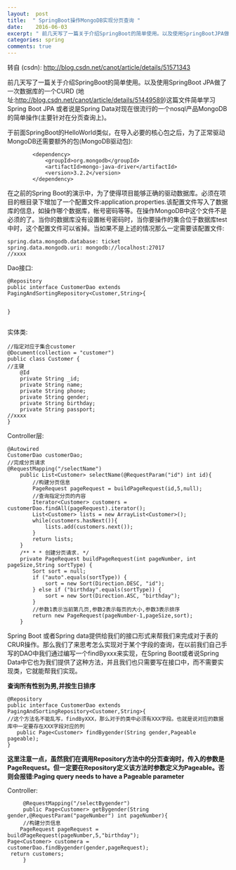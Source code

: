 ```yaml
---
layout:  post
title:  " SpringBoot操作MongoDB实现分页查询 "
date:    2016-06-03
excerpt: " 前几天写了一篇关于介绍SpringBoot的简单使用。以及使用SpringBootJPA做了一次数据库的一个CURD(地址:http://blog.csdn.net/canot/article/details/51449589)这篇文件简单学习SpringBootJPA或者说是SpringData对现在很流行的一个nosql产品MongoDB的简单操作(主要针对在分页查询上)。于前面... "
categories: spring 
comments: true
---
```

转自 (csdn): http://blog.csdn.net/canot/article/details/51571343
<div class="markdown_views">
 <p>前几天写了一篇关于介绍SpringBoot的简单使用。以及使用SpringBoot JPA做了一次数据库的一个CURD (地址:<a href="http://blog.csdn.net/canot/article/details/51449589">http://blog.csdn.net/canot/article/details/51449589</a>)这篇文件简单学习Spring Boot JPA 或者说是Spring Data对现在很流行的一个nosql产品MongoDB的简单操作(主要针对在分页查询上)。</p> 
 <p>于前面SpringBoot的HelloWorld类似，在导入必要的核心包之后，为了正常驱动MongoDB还需要额外的包(MongoDB驱动包):</p> 
 <pre class="prettyprint"><code class=" hljs xml">        <span class="hljs-tag">&lt;<span class="hljs-title">dependency</span>&gt;</span>
            <span class="hljs-tag">&lt;<span class="hljs-title">groupId</span>&gt;</span>org.mongodb<span class="hljs-tag">&lt;/<span class="hljs-title">groupId</span>&gt;</span>
            <span class="hljs-tag">&lt;<span class="hljs-title">artifactId</span>&gt;</span>mongo-java-driver<span class="hljs-tag">&lt;/<span class="hljs-title">artifactId</span>&gt;</span>
            <span class="hljs-tag">&lt;<span class="hljs-title">version</span>&gt;</span>3.2.2<span class="hljs-tag">&lt;/<span class="hljs-title">version</span>&gt;</span>
        <span class="hljs-tag">&lt;/<span class="hljs-title">dependency</span>&gt;</span></code></pre> 
 <p>在之前的Spring Boot的演示中，为了使得项目能够正确的驱动数据库。必须在项目的根目录下增加了一个配置文件:application.properties.该配置文件写入了数据库的信息，如操作哪个数据库，帐号密码等等。在操作MongoDB中这个文件不是必须的了。当你的数据库没有设置帐号密码时，当你要操作的集合位于数据库test中时，这个配置文件可以省掉。当如果不是上述的情况那么一定需要该配置文件:</p> 
 <pre class="prettyprint"><code class=" hljs haskell"><span class="hljs-title">spring</span>.<span class="hljs-typedef"><span class="hljs-keyword">data</span>.mongodb.database: ticket</span>
<span class="hljs-title">spring</span>.<span class="hljs-typedef"><span class="hljs-keyword">data</span>.mongodb.uri: mongodb://localhost:27017</span>
//xxxx</code></pre> 
 <p>Dao接口:</p> 
 <pre class="prettyprint"><code class=" hljs php">@Repository
<span class="hljs-keyword">public</span> <span class="hljs-class"><span class="hljs-keyword">interface</span> <span class="hljs-title">CustomerDao</span> <span class="hljs-keyword">extends</span> <span class="hljs-title">PagingAndSortingRepository</span>&lt;<span class="hljs-title">Customer</span>,<span class="hljs-title">String</span>&gt;{</span>

}</code></pre> 
 <p>实体类:</p> 
 <pre class="prettyprint"><code class=" hljs java"><span class="hljs-comment">//指定对应于集合customer</span>
<span class="hljs-annotation">@Document</span>(collection = <span class="hljs-string">"customer"</span>)
<span class="hljs-keyword">public</span> <span class="hljs-class"><span class="hljs-keyword">class</span> <span class="hljs-title">Customer</span> {</span>
<span class="hljs-comment">//主键</span>
    <span class="hljs-annotation">@Id</span>
    <span class="hljs-keyword">private</span> String _id;
    <span class="hljs-keyword">private</span> String name;
    <span class="hljs-keyword">private</span> String phone;
    <span class="hljs-keyword">private</span> String gender;
    <span class="hljs-keyword">private</span> String birthday;
    <span class="hljs-keyword">private</span> String passport;
<span class="hljs-comment">//xxxx</span>
}
</code></pre> 
 <p>Controller层:</p> 
 <pre class="prettyprint"><code class=" hljs java"><span class="hljs-annotation">@Autowired</span>
CustomerDao customerDao;
<span class="hljs-comment">//完成分页请求</span>
<span class="hljs-annotation">@RequestMapping</span>(<span class="hljs-string">"/selectName"</span>)
    <span class="hljs-keyword">public</span> List&lt;Customer&gt; <span class="hljs-title">selectName</span>(@<span class="hljs-title">RequestParam</span>("id") <span class="hljs-keyword">int</span> id){
        <span class="hljs-comment">//构建分页信息</span>
        PageRequest pageRequest = buildPageRequest(id,<span class="hljs-number">5</span>,<span class="hljs-keyword">null</span>);
        <span class="hljs-comment">//查询指定分页的内容</span>
        Iterator&lt;Customer&gt; customers =  customerDao.findAll(pageRequest).iterator();
        List&lt;Customer&gt; lists = <span class="hljs-keyword">new</span> ArrayList&lt;Customer&gt;();
        <span class="hljs-keyword">while</span>(customers.hasNext()){
            lists.add(customers.next());
        }
        <span class="hljs-keyword">return</span> lists;
    }
    <span class="hljs-javadoc">/** * * 创建分页请求. */</span>
    <span class="hljs-keyword">private</span> PageRequest <span class="hljs-title">buildPageRequest</span>(<span class="hljs-keyword">int</span> pageNumber, <span class="hljs-keyword">int</span> pageSize,String sortType) {
        Sort sort = <span class="hljs-keyword">null</span>;
        <span class="hljs-keyword">if</span> (<span class="hljs-string">"auto"</span>.equals(sortType)) {
            sort = <span class="hljs-keyword">new</span> Sort(Direction.DESC, <span class="hljs-string">"id"</span>);
        } <span class="hljs-keyword">else</span> <span class="hljs-keyword">if</span> (<span class="hljs-string">"birthday"</span>.equals(sortType)) {
            sort = <span class="hljs-keyword">new</span> Sort(Direction.ASC, <span class="hljs-string">"birthday"</span>);
        }
        <span class="hljs-comment">//参数1表示当前第几页,参数2表示每页的大小,参数3表示排序</span>
        <span class="hljs-keyword">return</span> <span class="hljs-keyword">new</span> PageRequest(pageNumber-<span class="hljs-number">1</span>,pageSize,sort);
    }</code></pre> 
 <p>Spring Boot 或者Spring data提供给我们的接口形式来帮我们来完成对于表的CRUR操作。那么我们了来思考怎么实现对于某个字段的查询，在以前我们自己手写的DAO中我们通过编写一个findByxxx来实现，在Spring Boot或者说Spring Data中它也为我们提供了这种方法，并且我们也只需要写在接口中，而不需要实现类，它就能帮我们实现。</p> 
 <p><strong>查询所有性别为男,并按生日排序</strong></p> 
 <pre class="prettyprint"><code class=" hljs php">@Repository
<span class="hljs-keyword">public</span> <span class="hljs-class"><span class="hljs-keyword">interface</span> <span class="hljs-title">CustomerDao</span> <span class="hljs-keyword">extends</span> <span class="hljs-title">PagingAndSortingRepository</span>&lt;<span class="hljs-title">Customer</span>,<span class="hljs-title">String</span>&gt;{</span>
<span class="hljs-comment">//这个方法名不能乱写，findByXXX，那么对于的类中必须有XXX字段。也就是说对应的数据库中一定要存在XXX字段对应的列</span>
   <span class="hljs-keyword">public</span> Page&lt;Customer&gt; findBygender(String gender,Pageable pageable);
}</code></pre> 
 <p><strong>这里注意一点，虽然我们在调用Repository方法中的分页查询时，传入的参数是PageRequest。但一定要在Repository定义该方法时参数定义为Pageable。否则会报错:Paging query needs to have a Pageable parameter</strong></p> 
 <p>Controller:</p> 
 <pre class="prettyprint"><code class=" hljs java">     <span class="hljs-annotation">@RequestMapping</span>(<span class="hljs-string">"/selectBygender"</span>)
     <span class="hljs-keyword">public</span> Page&lt;Customer&gt; <span class="hljs-title">getBygender</span>(String gender,@<span class="hljs-title">RequestParam</span>("pageNumber") <span class="hljs-keyword">int</span> pageNumber){
     <span class="hljs-comment">//构建分页信息</span>
    PageRequest pageRequest = buildPageRequest(pageNumber,<span class="hljs-number">5</span>,<span class="hljs-string">"birthday"</span>);
Page&lt;Customer&gt; customera = customerDao.findBygender(gender,pageRequest);
 <span class="hljs-keyword">return</span> customers;
     }</code></pre>
</div>